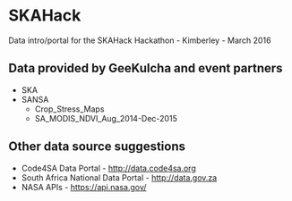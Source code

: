 # SKAHack
Data intro/portal for the SKAHack Hackathon - Kimberley - March 2016

## Data provided by GeeKulcha and event partners

- SKA
- SANSA
  - Crop_Stress_Maps
  - SA_MODIS_NDVI_Aug_2014-Dec-2015

## Other data source suggestions

- Code4SA Data Portal - http://data.code4sa.org
- South Africa National Data Portal - http://data.gov.za
- NASA APIs - https://api.nasa.gov/
